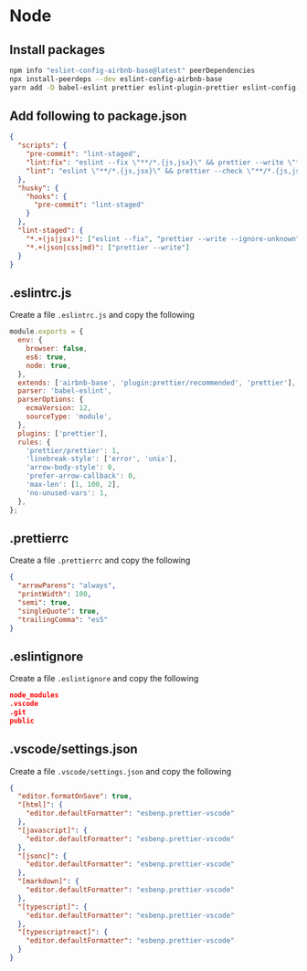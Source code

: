 # Node

## Install packages

```bash
npm info "eslint-config-airbnb-base@latest" peerDependencies
npx install-peerdeps --dev eslint-config-airbnb-base
yarn add -D babel-eslint prettier eslint-plugin-prettier eslint-config-prettier lint-staged husky@^4.3.8
```

## Add following to package.json

```json
{
  "scripts": {
    "pre-commit": "lint-staged",
    "lint:fix": "eslint --fix \"**/*.{js,jsx}\" && prettier --write \"**/*.{js,jsx,json,css,md}\"",
    "lint": "eslint \"**/*.{js,jsx}\" && prettier --check \"**/*.{js,jsx,json,css,md}\""
  },
  "husky": {
    "hooks": {
      "pre-commit": "lint-staged"
    }
  },
  "lint-staged": {
    "*.+(js|jsx)": ["eslint --fix", "prettier --write --ignore-unknown"],
    "*.+(json|css|md)": ["prettier --write"]
  }
}
```

## .eslintrc.js

Create a file `.eslintrc.js` and copy the following

```js
module.exports = {
  env: {
    browser: false,
    es6: true,
    node: true,
  },
  extends: ['airbnb-base', 'plugin:prettier/recommended', 'prettier'],
  parser: 'babel-eslint',
  parserOptions: {
    ecmaVersion: 12,
    sourceType: 'module',
  },
  plugins: ['prettier'],
  rules: {
    'prettier/prettier': 1,
    'linebreak-style': ['error', 'unix'],
    'arrow-body-style': 0,
    'prefer-arrow-callback': 0,
    'max-len': [1, 100, 2],
    'no-unused-vars': 1,
  },
};
```

## .prettierrc

Create a file `.prettierrc` and copy the following

```json
{
  "arrowParens": "always",
  "printWidth": 100,
  "semi": true,
  "singleQuote": true,
  "trailingComma": "es5"
}
```

## .eslintignore

Create a file `.eslintignore` and copy the following

```json
node_modules
.vscode
.git
public
```

## .vscode/settings.json

Create a file `.vscode/settings.json` and copy the following

```json
{
  "editor.formatOnSave": true,
  "[html]": {
    "editor.defaultFormatter": "esbenp.prettier-vscode"
  },
  "[javascript]": {
    "editor.defaultFormatter": "esbenp.prettier-vscode"
  },
  "[jsonc]": {
    "editor.defaultFormatter": "esbenp.prettier-vscode"
  },
  "[markdown]": {
    "editor.defaultFormatter": "esbenp.prettier-vscode"
  },
  "[typescript]": {
    "editor.defaultFormatter": "esbenp.prettier-vscode"
  },
  "[typescriptreact]": {
    "editor.defaultFormatter": "esbenp.prettier-vscode"
  }
}
```
